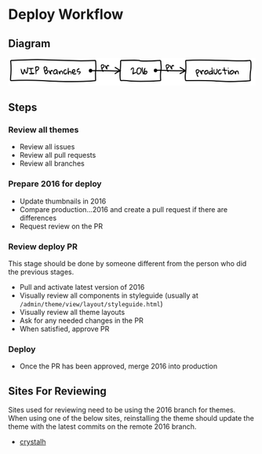 # Deploy Workflow

## Diagram

[![Deploy Diagram](https://github.com/SimpleUpdates/ThemeHandbook/blob/master/deploy_diagram.png?raw=true)](http://shakydraw.com/)

## Steps

### Review all themes

- Review all issues
- Review all pull requests
- Review all branches

### Prepare 2016 for deploy

- Update thumbnails in 2016
- Compare production...2016 and create a pull request if there are differences
- Request review on the PR

### Review deploy PR

This stage should be done by someone different from the person who did the previous stages.

- Pull and activate latest version of 2016
- Visually review all components in styleguide (usually at `/admin/theme/view/layout/styleguide.html`)
- Visually review all theme layouts
- Ask for any needed changes in the PR
- When satisfied, approve PR

### Deploy

- Once the PR has been approved, merge 2016 into production

## Sites For Reviewing

Sites used for reviewing need to be using the 2016 branch for themes. When using one of the below sites, reinstalling the theme should update the theme with the latest commits on the remote 2016 branch.

- [crystalh](http://crystalh.sites.simpleupdates.com/)
